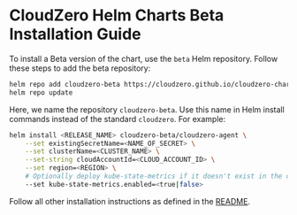 # CloudZero Helm Charts Beta Installation Guide

To install a Beta version of the chart, use the `beta` Helm repository. Follow these steps to add the beta repository:

```sh
helm repo add cloudzero-beta https://cloudzero.github.io/cloudzero-charts/beta
helm repo update
```

Here, we name the repository `cloudzero-beta`. Use this name in Helm install commands instead of the standard `cloudzero`. For example:

```sh
helm install <RELEASE_NAME> cloudzero-beta/cloudzero-agent \
    --set existingSecretName=<NAME_OF_SECRET> \
    --set clusterName=<CLUSTER_NAME> \
    --set-string cloudAccountId=<CLOUD_ACCOUNT_ID> \
    --set region=<REGION> \
    # Optionally deploy kube-state-metrics if it doesn't exist in the cluster already
    --set kube-state-metrics.enabled=<true|false>
```

Follow all other installation instructions as defined in the [README](./README.md).